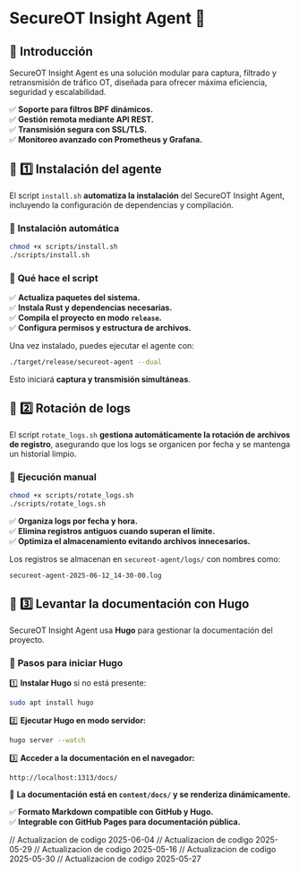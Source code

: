 # SecureOT Insight Agent 🚀

## 📌 Introducción
SecureOT Insight Agent es una solución modular para captura, filtrado y retransmisión de tráfico OT, diseñada para ofrecer máxima eficiencia, seguridad y escalabilidad.

✅ **Soporte para filtros BPF dinámicos.**  
✅ **Gestión remota mediante API REST.**  
✅ **Transmisión segura con SSL/TLS.**  
✅ **Monitoreo avanzado con Prometheus y Grafana.**  

## 🔹 **1️⃣ Instalación del agente**
El script `install.sh` **automatiza la instalación** del SecureOT Insight Agent, incluyendo la configuración de dependencias y compilación.

### 📌 **Instalación automática**
```bash
chmod +x scripts/install.sh
./scripts/install.sh
```

### 📌 **Qué hace el script**
✅ **Actualiza paquetes del sistema.**  
✅ **Instala Rust y dependencias necesarias.**  
✅ **Compila el proyecto en modo `release`.**  
✅ **Configura permisos y estructura de archivos.**  

Una vez instalado, puedes ejecutar el agente con:
```bash
./target/release/secureot-agent --dual
```
Esto iniciará **captura y transmisión simultáneas**.

## 🔹 **2️⃣ Rotación de logs**
El script `rotate_logs.sh` **gestiona automáticamente la rotación de archivos de registro**, asegurando que los logs se organicen por fecha y se mantenga un historial limpio.

### 📌 **Ejecución manual**
```bash
chmod +x scripts/rotate_logs.sh
./scripts/rotate_logs.sh
```

✅ **Organiza logs por fecha y hora.**  
✅ **Elimina registros antiguos cuando superan el límite.**  
✅ **Optimiza el almacenamiento evitando archivos innecesarios.**  

Los registros se almacenan en `secureot-agent/logs/` con nombres como:
```
secureot-agent-2025-06-12_14-30-00.log
```

## 🔹 **3️⃣ Levantar la documentación con Hugo**
SecureOT Insight Agent usa **Hugo** para gestionar la documentación del proyecto.

### 📌 **Pasos para iniciar Hugo**
1️⃣ **Instalar Hugo** si no está presente:
```bash
sudo apt install hugo
```

2️⃣ **Ejecutar Hugo en modo servidor:**
```bash
hugo server --watch
```

3️⃣ **Acceder a la documentación en el navegador:**
```
http://localhost:1313/docs/
```

📌 **La documentación está en `content/docs/` y se renderiza dinámicamente.**  

✅ **Formato Markdown compatible con GitHub y Hugo.**  
✅ **Integrable con GitHub Pages para documentación pública.**  

// Actualizacion de codigo 2025-06-04
// Actualizacion de codigo 2025-05-29
// Actualizacion de codigo 2025-05-16
// Actualizacion de codigo 2025-05-30
// Actualizacion de codigo 2025-05-27
